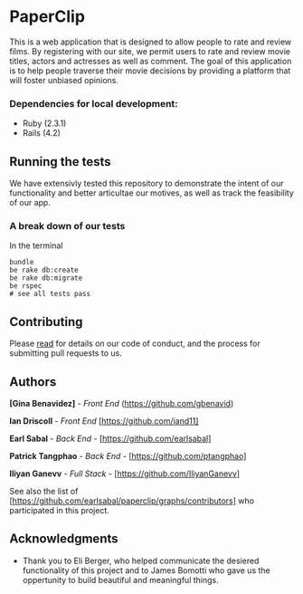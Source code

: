 # PaperClip

This is a web application that is designed to allow people to rate and review films. By registering with our site, we permit users to rate and review movie titles, actors and actresses as well as comment. The goal of this application is to help people traverse their movie decisions by providing a platform that will foster unbiased opinions. 

### Dependencies for local development:

* Ruby (2.3.1)
* Rails (4.2)

## Running the tests

We have extensivly tested this repository to demonstrate the intent of our functionality and better articultae our motives, as well as track the feasibility of our app. 

### A break down of our tests

In the terminal
```
bundle
be rake db:create
be rake db:migrate
be rspec
# see all tests pass
```

## Contributing

Please [read](https://gist.github.com/PurpleBooth/b24679402957c63ec426) for details on our code of conduct, and the process for submitting pull requests to us.


## Authors

**[Gina Benavidez]** - *Front End*
(https://github.com/gbenavid)

**Ian Driscoll** - *Front End*
[https://github.com/iand11]

**Earl Sabal** - *Back End* - 
[https://github.com/earlsabal]

**Patrick Tangphao** - *Back End* - 
[https://github.com/ptangphao]

**Iliyan Ganevv** - *Full Stack* -
[https://github.com/IliyanGanevv]

See also the list of [https://github.com/earlsabal/paperclip/graphs/contributors] who participated in this project.

## Acknowledgments

* Thank you to Eli Berger, who helped communicate the desiered functionality of this project and to James Bomotti who gave us the oppertunity to build beautiful and meaningful things.
